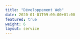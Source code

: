 ```yaml
---
title: "Développement Web"
date: 2020-01-01T09:00:00+01:00
featured: true
weight: 6
layout: service
---
```

